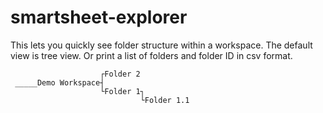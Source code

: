 # smartsheet-explorer

This lets you quickly see folder structure within a workspace. The default view is tree view.
Or print a list of folders and folder ID in csv format.

```
                    ┌Folder 2
 _____Demo Workspace┤
                    └Folder 1┐
                             └Folder 1.1
```
